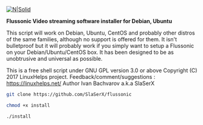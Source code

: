 
[![N|Solid](http://i68.tinypic.com/a1ohky.png)](https://linuxhelps.net)

<b>Flussonic Video streaming software installer for Debian, Ubuntu</b>

This script will work on Debian, Ubuntu, CentOS and probably other distros
of the same families, although no support is offered for them. It isn't
bulletproof but it will probably work if you simply want to setup a Flussonic on
your Debian/Ubuntu/CentOS box. It has been designed to be as unobtrusive and
universal as possible.

This is a free shell script under GNU GPL version 3.0 or above
Copyright (C) 2017 LinuxHelps project.
Feedback/comment/suggestions : https://linuxhelps.net/
Author Ivan Bachvarov a.k.a SlaSerX


```sh
git clone https://github.com/SlaSerX/flussonic

chmod +x install

./install
```

